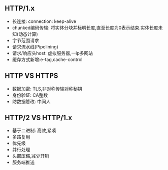 
## HTTP/1.x
- 长连接: connection: keep-alive
- chunked编码传输: 将实体分块并标明长度,直至长度为0表示结束.实体长度未知(动态计算)
- 字节范围请求
- 请求流水线(Pipelining)
- 请求/响应头host: 虚拟服务器,一ip多网站
- 缓存方式新增:e-tag,cache-control

## HTTP VS HTTPS
- 数据加密: TLS,非对称传输对称秘钥
- 身份验证: CA整数
- 防数据篡改: 中间人

## HTTP/2 VS HTTP/1.x
- 基于二进制: 高效,紧凑
- 多路复用
- 优先级
- 并行处理
- 头部压缩,减少开销
- 服务端推送
